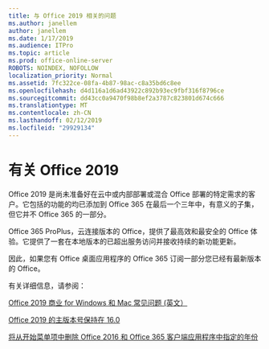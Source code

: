 ```yaml
---
title: 与 Office 2019 相关的问题
ms.author: janellem
author: janellem
ms.date: 1/17/2019
ms.audience: ITPro
ms.topic: article
ms.prod: office-online-server
ROBOTS: NOINDEX, NOFOLLOW
localization_priority: Normal
ms.assetid: 7fc322ce-08fa-4b87-98ac-c8a35bd6c8ee
ms.openlocfilehash: d4d116a1d6ad43922c892b93ec9fbf316f8796ce
ms.sourcegitcommit: dd43cc0a9470f98b8ef2a3787c823801d674c666
ms.translationtype: MT
ms.contentlocale: zh-CN
ms.lasthandoff: 02/12/2019
ms.locfileid: "29929134"
---
```

# <a name="about-office-2019"></a>有关 Office 2019

Office 2019 是尚未准备好在云中或内部部署或混合 Office 部署的特定需求的客户。它包括的功能的均已添加到 Office 365 在最后一个三年中，有意义的子集，但它并不 Office 365 的一部分。
  
Office 365 ProPlus，云连接版本的 Office，提供了最高效和最安全的 Office 体验。它提供了一套在本地版本的已超出服务访问并接收持续的新功能更新。
  
因此，如果您有 Office 桌面应用程序的 Office 365 订阅一部分您已经有最新版本的 Office。
  
有关详细信息，请参阅：
  
[Office 2019 商业 for Windows 和 Mac 常见问题 (英文）](https://support.microsoft.com/help/4133312)
  
[Office 2019 的主版本号保持在 16.0](https://docs.microsoft.com/deployoffice/office2019/overview)
  
[将从开始菜单项中删除 Office 2016 和 Office 365 客户端应用程序中指定的年份](https://support.office.com/article/8fe5e052-76d2-49de-af30-2e84ed3da907?wt.mc_id=Alchemy_ClientDIA)
  

